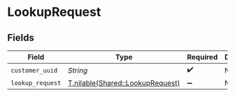 # LookupRequest


## Fields

| Field                                                                    | Type                                                                     | Required                                                                 | Description                                                              |
| ------------------------------------------------------------------------ | ------------------------------------------------------------------------ | ------------------------------------------------------------------------ | ------------------------------------------------------------------------ |
| `customer_uuid`                                                          | *String*                                                                 | :heavy_check_mark:                                                       | N/A                                                                      |
| `lookup_request`                                                         | [T.nilable(Shared::LookupRequest)](../../models/shared/lookuprequest.md) | :heavy_minus_sign:                                                       | N/A                                                                      |